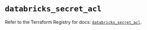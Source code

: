 # `databricks_secret_acl`

Refer to the Terraform Registry for docs: [`databricks_secret_acl`](https://registry.terraform.io/providers/databricks/databricks/1.43.0/docs/resources/secret_acl).
